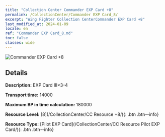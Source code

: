 ```yaml
---
title: "Collection Center Commander EXP Card +8"
permalink: /CollectionCenter/Commander EXP Card_8/
excerpt: "Wing Fighter Collection CenterCommander EXP Card +8"
last_modified_at: 2024-01-09
locale: en
ref: "Commander EXP Card_8.md"
toc: false
classes: wide
---
```



![Commander EXP Card +8](/images/cc/CC_Pilot_EXP_Card_5.png)

## Details

  **Description:** EXP Card III×3-4

  **Transport time:** 14000

  **Maximum BP in time calculation:** 180000

  **Resource Level:** [8](/CollectionCenter/CC Resource +8/){: .btn .btn--info}

  **Resource Type:** [Pilot EXP Card](/CollectionCenter/CC Resource Pilot EXP Card/){: .btn .btn--info}

